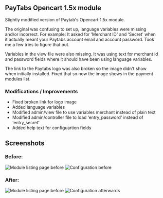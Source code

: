 ## PayTabs Opencart 1.5x module

Slightly modified version of Paytab's Opencart 1.5x module.

The original was confusing to set up, language variables were missing and/or incorrect. For example: It asked for 'Merchant ID' and 'Secret' when it actually meant your Paytabs account email and account password. Took me a few tries to figure that out.

Variables in the view file were also missing. It was using text for merchant id and password fields where it should have been using language variables. 

The link to the Paytabs logo was also broken so the image didn't show when initially installed. Fixed that so now the image shows in the payment modules list.

### Modifications / Improvements

- Fixed broken link for logo image
- Added language variables
- Modified admin/view file to use variables merchant instead of plain text
- Modified admin/controller file to load 'entry_password' instead of 'entry_secret'
- Added help text for configuartion fields

Screenshots
---

### Before:

![Module listing page before](https://github.com/aamnah/opencart-paytabs/blob/master/screenshots/paytabs-1a.png)
![Configuration before](https://github.com/aamnah/opencart-paytabs/blob/master/screenshots/paytabs-1b.png)

### After:

![Module listing page before](https://github.com/aamnah/opencart-paytabs/blob/master/screenshots/paytabs-2a.png)
![Configuration afterwards](https://github.com/aamnah/opencart-paytabs/blob/master/screenshots/paytabs-2b.png)